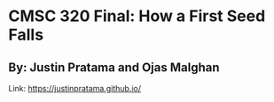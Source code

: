 # CMSC 320 Final: How a First Seed Falls
## By: Justin Pratama and Ojas Malghan

Link: https://justinpratama.github.io/
